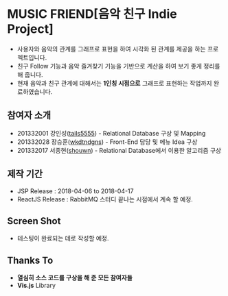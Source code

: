 # MUSIC FRIEND[음악 친구 Indie Project]
- 사용자와 음악의 관계를 그래프로 표현을 하여 시각화 된 관계를 제공을 하는 프로젝트입니다.
- 친구 Follow 기능과 음악 즐겨찾기 기능을 기반으로 계산을 하여 보기 좋게 정리를 해 줍니다.
- 현재 음악과 친구 관계에 대해서는 **1인칭 시점으로** 그래프로 표현하는 작업까지 완료하였습니다.

## 참여자 소개
- 201332001 강인성([tails5555](https://github.com/tails5555)) - Relational Database 구상 및 Mapping
- 201332028 장승훈([wkdtndgns](https://github.com/wkdtndgns)) - Front-End 담당 및 메뉴 Idea 구상
- 201332017 서종현([shouwn](https://github.com/shouwn)) - Relational Database에서 이용한 알고리즘 구상

## 제작 기간
- JSP Release : 2018-04-06 to 2018-04-17
- ReactJS Release : RabbitMQ 스터디 끝나는 시점에서 계속 할 예정.

## Screen Shot
- 테스팅이 완료되는 데로 작성할 예정.

## Thanks To
- **열심히 소스 코드를 구상을 해 준 모든 참여자들**
- **Vis.js** Library